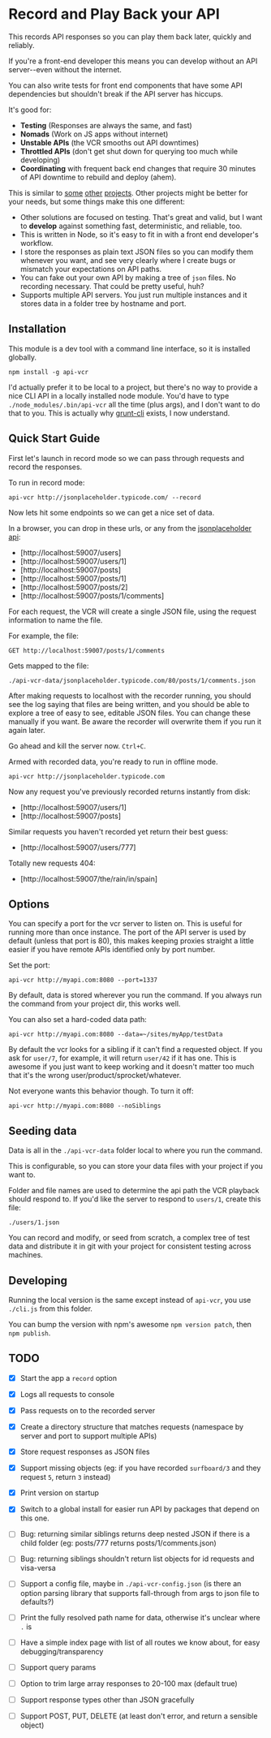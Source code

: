 # Record and Play Back your API

This records API responses so you can play them back later, quickly and reliably.

If you're a front-end developer this means you can develop without an API server--even without the internet.

You can also write tests for front end components that have some API dependencies but shouldn't break if the API server has hiccups.

It's good for:

* **Testing** (Responses are always the same, and fast)
* **Nomads** (Work on JS apps without internet)
* **Unstable APIs** (the VCR smooths out API downtimes)
* **Throttled APIs** (don't get shut down for querying too much while developing)
* **Coordinating** with frequent back end changes that require 30 minutes of API downtime to rebuild and deploy (ahem).

This is similar to [some](https://github.com/vcr/vcr) [other](http://www.mock-server.com/) [projects](https://github.com/assaf/node-replay).
Other projects might be better for your needs, but some things make this one different:
* Other solutions are focused on testing. That's great and valid, but I want to **develop** against something fast, deterministic, and reliable, too.
* This is written in Node, so it's easy to fit in with a front end developer's workflow.
* I store the responses as plain text JSON files so you can modify them whenever you want, and see very clearly where I create bugs or mismatch your expectations on API paths.
* You can fake out your own API by making a tree of `json` files. No recording necessary. That could be pretty useful, huh?
* Supports multiple API servers. You just run multiple instances and it stores data in a folder tree by hostname and port.


## Installation

This module is a dev tool with a command line interface, so it is installed globally.

    npm install -g api-vcr

I'd actually prefer it to be local to a project, but there's no way to provide a nice CLI API in a locally installed node module.
You'd have to type `./node_modules/.bin/api-vcr` all the time (plus args), and I don't want to do that to you.
This is actually why [grunt-cli](https://github.com/gruntjs/grunt-cli) exists, I now understand.


## Quick Start Guide

First let's launch in record mode so we can pass through requests and record the responses.

To run in record mode:

    api-vcr http://jsonplaceholder.typicode.com/ --record

Now lets hit some endpoints so we can get a nice set of data.

In a browser, you can drop in these urls, or any from the [jsonplaceholder api](http://jsonplaceholder.typicode.com/):

* [http://localhost:59007/users]
* [http://localhost:59007/users/1]
* [http://localhost:59007/posts]
* [http://localhost:59007/posts/1]
* [http://localhost:59007/posts/2]
* [http://localhost:59007/posts/1/comments]

For each request, the VCR will create a single JSON file, using the request information to name the file.

For example, the file:

    GET http://localhost:59007/posts/1/comments

Gets mapped to the file:

    ./api-vcr-data/jsonplaceholder.typicode.com/80/posts/1/comments.json

After making requests to localhost with the recorder running, you should see the log saying that files are being written,
and you should be able to explore a tree of easy to see, editable JSON files. You can change these manually if you want.
Be aware the recorder will overwrite them if you run it again later.

Go ahead and kill the server now. `Ctrl+C`.

Armed with recorded data, you're ready to run in offline mode.

    api-vcr http://jsonplaceholder.typicode.com

Now any request you've previously recorded returns instantly from disk:

* [http://localhost:59007/users/1]
* [http://localhost:59007/posts]

Similar requests you haven't recorded yet return their best guess:

* [http://localhost:59007/users/777]

Totally new requests 404:

* [http://localhost:59007/the/rain/in/spain]


## Options

You can specify a port for the vcr server to listen on.
This is useful for running more than once instance.
The port of the API server is used by default (unless that port is 80),
this makes keeping proxies straight a little easier if you have remote APIs identified only by port number.

Set the port:

    api-vcr http://myapi.com:8080 --port=1337

By default, data is stored wherever you run the command. If you always run the command from your project dir, this works well.

You can also set a hard-coded data path:

    api-vcr http://myapi.com:8080 --data=~/sites/myApp/testData

By default the vcr looks for a sibling if it can't find a requested object. If you ask for `user/7`, for example, it will return `user/42` if it has one.
This is awesome if you just want to keep working and it doesn't matter too much that it's the wrong user/product/sprocket/whatever.

Not everyone wants this behavior though. To turn it off:

    api-vcr http://myapi.com:8080 --noSiblings


## Seeding data

Data is all in the `./api-vcr-data` folder local to where you run the command.

This is configurable, so you can store your data files with your project if you want to.

Folder and file names are used to determine the api path the VCR playback should respond to.
If you'd like the server to respond to `users/1`, create this file:

    ./users/1.json

You can record and modify, or seed from scratch, a complex tree of test data and distribute it in git with your project for consistent testing across machines.


## Developing

Running the local version is the same except instead of `api-vcr`, you use `./cli.js` from this folder.

You can bump the version with npm's awesome `npm version patch`, then `npm publish`.


## TODO

- [x] Start the app a `record` option
- [x] Logs all requests to console
- [x] Pass requests on to the recorded server
- [x] Create a directory structure that matches requests (namespace by server and port to support multiple APIs)
- [x] Store request responses as JSON files
- [x] Support missing objects (eg: if you have recorded `surfboard/3` and they request `5`, return `3` instead)
- [x] Print version on startup
- [x] Switch to a global install for easier run API by packages that depend on this one.

- [ ] Bug: returning similar siblings returns deep nested JSON if there is a child folder (eg: posts/777 returns posts/1/comments.json)
- [ ] Bug: returning siblings shouldn't return list objects for id requests and visa-versa
- [ ] Support a config file, maybe in `./api-vcr-config.json` (is there an option parsing library that supports fall-through from args to json file to defaults?)
- [ ] Print the fully resolved path name for data, otherwise it's unclear where `.` is
- [ ] Have a simple index page with list of all routes we know about, for easy debugging/transparency
- [ ] Support query params
- [ ] Option to trim large array responses to 20-100 max (default true)
- [ ] Support response types other than JSON gracefully
- [ ] Support POST, PUT, DELETE (at least don't error, and return a sensible object)